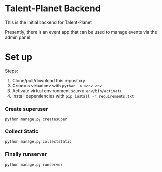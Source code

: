 # Talent-Planet Backend
This is the initial backend for Talent-Planet

Presently, there is an event app that can be used to manage events via the admin panel

# Set up
Steps:

1. Clone/pull/download this repository
2. Create a virtualenv with `python -m venv env`
3. Activate virtual environment `source env/bin/activate`
4. Install dependencies with `pip install -r requirements.txt`

### Create superuser
`python manage.py createsuper`

### Collect Static
`python manage.py collectstatic`

### Finally runserver
`python manage.py runserver`
